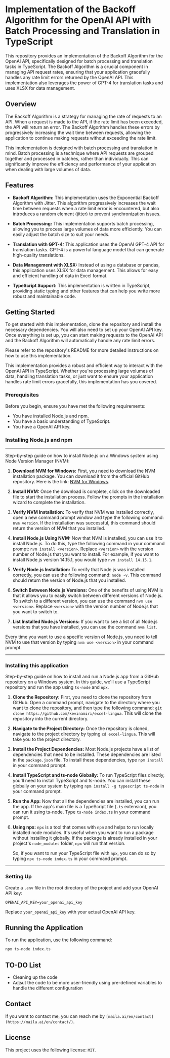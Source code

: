 # Implementation of the Backoff Algorithm for the OpenAI API with Batch Processing and Translation in TypeScript

This repository provides an implementation of the Backoff Algorithm for the OpenAI API, specifically designed for batch processing and translation tasks in TypeScript. The Backoff Algorithm is a crucial component in managing API request rates, ensuring that your application gracefully handles any rate limit errors returned by the OpenAI API. This implementation also leverages the power of GPT-4 for translation tasks and uses XLSX for data management.

## Overview

The Backoff Algorithm is a strategy for managing the rate of requests to an API. When a request is made to the API, if the rate limit has been exceeded, the API will return an error. The Backoff Algorithm handles these errors by progressively increasing the wait time between requests, allowing the application to continue making requests without exceeding the rate limit.

This implementation is designed with batch processing and translation in mind. Batch processing is a technique where API requests are grouped together and processed in batches, rather than individually. This can significantly improve the efficiency and performance of your application when dealing with large volumes of data.

## Features

- **Backoff Algorithm:** This implementation uses the Exponential Backoff Algorithm with Jitter. This algorithm progressively increases the wait time between requests when a rate limit error is encountered, but also introduces a random element (jitter) to prevent synchronization issues.

- **Batch Processing:** This implementation supports batch processing, allowing you to process large volumes of data more efficiently. You can easily adjust the batch size to suit your needs.

- **Translation with GPT-4:** This application uses the OpenAI GPT-4 API for translation tasks. GPT-4 is a powerful language model that can generate high-quality translations.

- **Data Management with XLSX:** Instead of using a database or pandas, this application uses XLSX for data management. This allows for easy and efficient handling of data in Excel format.

- **TypeScript Support:** This implementation is written in TypeScript, providing static typing and other features that can help you write more robust and maintainable code.

## Getting Started

To get started with this implementation, clone the repository and install the necessary dependencies. You will also need to set up your OpenAI API key. Once everything is set up, you can start making requests to the OpenAI API and the Backoff Algorithm will automatically handle any rate limit errors.

Please refer to the repository's README for more detailed instructions on how to use this implementation.

This implementation provides a robust and efficient way to interact with the OpenAI API in TypeScript. Whether you're processing large volumes of data, handling translation tasks, or just want to ensure your application handles rate limit errors gracefully, this implementation has you covered.

### Prerequisites

Before you begin, ensure you have met the following requirements:

* You have installed Node.js and npm.
* You have a basic understanding of TypeScript.
* You have a OpenAI API key.

### Installing Node.js and npm
---
Step-by-step guide on how to install Node.js on a Windows system using Node Version Manager (NVM):

1. **Download NVM for Windows:**
   First, you need to download the NVM installation package. You can download it from the official GitHub repository. Here is the link: [NVM for Windows](https://github.com/coreybutler/nvm-windows/releases).

2. **Install NVM:**
   Once the download is complete, click on the downloaded file to start the installation process. Follow the prompts in the installation wizard to complete the installation.

3. **Verify NVM Installation:**
   To verify that NVM was installed correctly, open a new command prompt window and type the following command: `nvm version`. If the installation was successful, this command should return the version of NVM that you installed.

4. **Install Node.js Using NVM:**
   Now that NVM is installed, you can use it to install Node.js. To do this, type the following command in your command prompt: `nvm install <version>`. Replace `<version>` with the version number of Node.js that you want to install. For example, if you want to install Node.js version 14.15.1, you would type `nvm install 14.15.1`.

5. **Verify Node.js Installation:**
   To verify that Node.js was installed correctly, you can use the following command: `node -v`. This command should return the version of Node.js that you installed.

6. **Switch Between Node.js Versions:**
   One of the benefits of using NVM is that it allows you to easily switch between different versions of Node.js. To switch to a different version, you can use the command `nvm use <version>`. Replace `<version>` with the version number of Node.js that you want to switch to.

7. **List Installed Node.js Versions:**
   If you want to see a list of all Node.js versions that you have installed, you can use the command `nvm list`.

Every time you want to use a specific version of Node.js, you need to tell NVM to use that version by typing `nvm use <version>` in your command prompt.

---

### Installing this application

Step-by-step guide on how to install and run a Node.js app from a GitHub repository on a Windows system. In this guide, we'll use a TypeScript repository and run the app using `ts-node` and `npx`.

1. **Clone the Repository:**
   First, you need to clone the repository from GitHub. Open a command prompt, navigate to the directory where you want to clone the repository, and then type the following command: `git clone https://github.com/kevinamiri/excel-lingua`. This will clone the repository into the current directory.

2. **Navigate to the Project Directory:**
   Once the repository is cloned, navigate to the project directory by typing `cd excel-lingua`. This will take you to the project directory.

3. **Install the Project Dependencies:**
   Most Node.js projects have a list of dependencies that need to be installed. These dependencies are listed in the `package.json` file. To install these dependencies, type `npm install` in your command prompt.

4. **Install TypeScript and ts-node Globally:**
   To run TypeScript files directly, you'll need to install TypeScript and ts-node. You can install these globally on your system by typing `npm install -g typescript ts-node` in your command prompt.

5. **Run the App:**
   Now that all the dependencies are installed, you can run the app. If the app's main file is a TypeScript file (`.ts` extension), you can run it using ts-node. Type `ts-node index.ts` in your command prompt.

6. **Using npx:**
   `npx` is a tool that comes with `npm` and helps to run locally installed node modules. It's useful when you want to run a package without installing it globally. If the package is already installed in your project's `node_modules` folder, `npx` will run that version.

   So, if you want to run your TypeScript file with `npx`, you can do so by typing `npx ts-node index.ts` in your command prompt.

---

### Setting Up

Create a `.env` file in the root directory of the project and add your OpenAI API key:

```env
OPENAI_API_KEY=your_openai_api_key
```

Replace `your_openai_api_key` with your actual OpenAI API key.

## Running the Application

To run the application, use the following command:

```bash
npx ts-node index.ts
```

## TO-DO List

- Cleaning up the code
- Adjsut the code to be more user-friendly using pre-defined variables to handle the different configuration


## Contact

If you want to contact me, you can reach me by `[maila.ai/en/contact](https://maila.ai/en/contact/)`.

## License

This project uses the following license: `MIT`.
